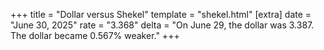 +++
title = "Dollar versus Shekel"
template = "shekel.html"
[extra]
date = "June 30, 2025"
rate = "3.368"
delta = "On June 29, the dollar was 3.387. The dollar became 0.567% weaker."
+++
